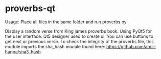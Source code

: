 # proverbs-qt

Usage:
  Place all files in the same folder and run proverbs.py

Display a random verse from King james proverbs book.
Using PyQt5 for the user interface.
Qt5 designer used to create ui.
You can use buttons to get next or previous verse.
To check the integrity of the proverbs file, this module imports the sha_hash module found here: https://github.com/amir-hanna/sha3-hash
